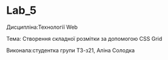 # Lab_5

Дисципліна:Технології Web

Тема: Створення складної розмітки за допомогою CSS Grid

Виконала:студентка групи ТЗ-з21, Аліна Солодка
